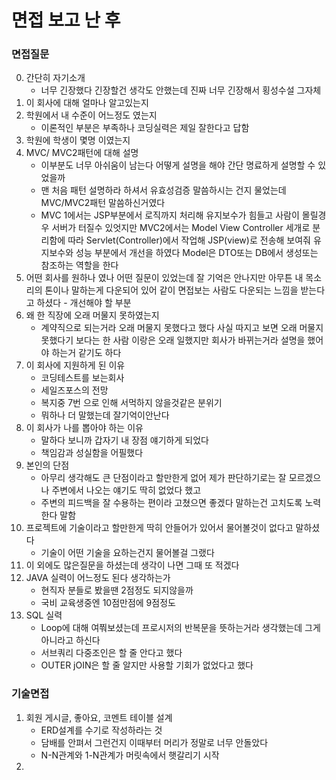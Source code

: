 # 면접 보고 난 후

### 면접질문
0. 간단히 자기소개
   - 너무 긴장했다 긴장할건 생각도 안했는데 진짜 너무 긴장해서 횡성수설 그자체
1. 이 회사에 대해 얼마나 알고있는지
2. 학원에서 내 수준이 어느정도 였는지
   - 이론적인 부분은 부족하나 코딩실력은 제일 잘한다고 답함
3. 학원에 학생이 몇명 이였는지
4. MVC/ MVC2패턴에 대해 설명
   - 이부분도 너무 아쉬움이 남는다 어떻게 설명을 해야 간단 명료하게 설명할 수 있었을까
   - 맨 처음 패턴 설명하라 하셔서 유효성검증 말씀하시는 건지 물었는데 MVC/MVC2패턴 말씀하신거였다
   - MVC 1에서는 JSP부분에서 로직까지 처리해 유지보수가 힘들고 사람이 몰릴경우 서버가 터질수 있엇지만 MVC2에서는 Model View Controller 세개로 분리함에 따라 Servlet(Controller)에서
     작업해 JSP(view)로 전송해 보여줘 유지보수와 성능 부분에서 개선을 하였다 Model은 DTO또는 DB에서 생성또는 참조하는 역할을 한다
5. 어떤 회사를 원하나 였나 어떤 질문이 있었는데 잘 기억은 안나지만 아무튼 내 목소리의 톤이나 말하는게 다운되어 있어 같이 면접보는 사람도 다운되는 느낌을 받는다고 하셨다 - 개선해야 할 부분
6. 왜 한 직장에 오래 머물지 못하였는지
   - 계약직으로 되는거라 오래 머물지 못했다고 했다 사실 따지고 보면 오래 머물지 못했다기 보다는 한 사람 이랑은 오래 일했지만 회사가 바뀌는거라 설명을 했어야 하는거 같기도 하다
7. 이 회사에 지원하게 된 이유
   - 코딩테스트를 보는회사
   - 세일즈포스의 전망
   - 복지중 7번 으로 인해 서먹하지 않을것같은 분위기
   - 뭐하나 더 말했는데 잘기억이안난다
8. 이 회사가 나를 뽑아야 하는 이유
   - 말하다 보니까 갑자기 내 장점 얘기하게 되었다
   - 책임감과 성실함을 어필했다
9. 본인의 단점
   - 아무리 생각해도 큰 단점이라고 할만한게 없어 제가 판단하기로는 잘 모르겠으나 주변에서 나오는 얘기도 딱히 없었다 했고
   - 주변의 피드백을 잘 수용하는 편이라 고쳤으면 좋겠다 말하는건 고치도록 노력한다 말함
10. 프로젝트에 기술이라고 할만한게 딱히 안들어가 있어서 물어볼것이 없다고 말하셨다
    - 기술이 어떤 기술을 요하는건지 물어볼걸 그랬다
11. 이 외에도 많은질문을 하셨는데 생각이 나면 그때 또 적겠다
12. JAVA 실력이 어느정도 된다 생각하는가
    - 현직자 분들로 봤을땐 2점정도 되지않을까
    - 국비 교육생중엔 10점만점에 9점정도
13. SQL 실력
    - Loop에 대해 여쭤보셨는데 프로시저의 반복문을 뜻하는거라 생각했는데 그게 아니라고 하신다
    - 서브쿼리 다중조인은 할 줄 안다고 했다
    - OUTER jOIN은 할 줄 알지만 사용할 기회가 없었다고 했다

### 기술면접
1. 회원 게시글, 좋아요, 코멘트 테이블 설계
   - ERD설계를 수기로 작성하라는 것
   - 담배를 안펴서 그런건지 이때부터 머리가 정말로 너무 안돌았다
   - N-N관계와 1-N관계가 머릿속에서 햇갈리기 시작
1. 